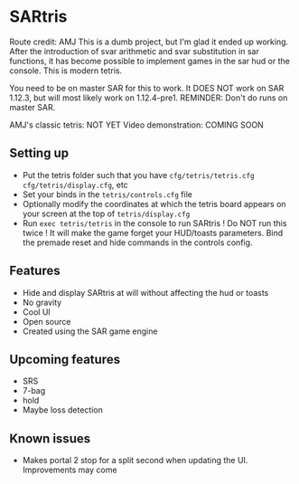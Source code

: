 # SARtris

Route credit: AMJ
This is a dumb project, but I'm glad it ended up working.
After the introduction of svar arithmetic and svar substitution in sar functions, it has become possible to implement games in the sar hud or the console. This is modern tetris.

You need to be on master SAR for this to work. It DOES NOT work on SAR 1.12.3, but will most likely work on 1.12.4-pre1.
REMINDER: Don't do runs on master SAR.

AMJ's classic tetris: NOT YET
Video demonstration: COMING SOON

## Setting up

- Put the tetris folder such that you have `cfg/tetris/tetris.cfg` `cfg/tetris/display.cfg`, etc
- Set your binds in the `tetris/controls.cfg` file
- Optionally modify the coordinates at which the tetris board appears on your screen at the top of `tetris/display.cfg`
- Run `exec tetris/tetris` in the console to run SARtris ! Do NOT run this twice ! It will make the game forget your HUD/toasts parameters. Bind the premade reset and hide commands in the controls config.

## Features
- Hide and display SARtris at will without affecting the hud or toasts
- No gravity
- Cool UI
- Open source
- Created using the SAR game engine

## Upcoming features
- SRS
- 7-bag
- hold
- Maybe loss detection

## Known issues
- Makes portal 2 stop for a split second when updating the UI. Improvements may come

